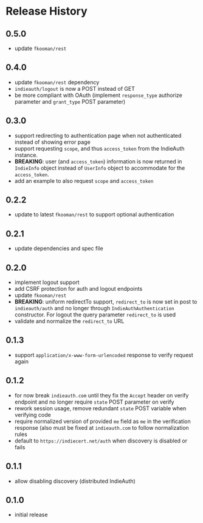 # Release History

## 0.5.0
- update `fkooman/rest`

## 0.4.0
- update `fkooman/rest` dependency
- `indieauth/logout` is now a POST instead of GET
- be more compliant with OAuth (implement `response_type` authorize parameter
  and `grant_type` POST parameter)

## 0.3.0
- support redirecting to authentication page when not authenticated instead 
  of showing error page
- support requesting `scope`, and thus `access_token` from the IndieAuth 
  instance.
- **BREAKING**: user (and `access_token`) information is now returned in 
  `IndieInfo` object instead of `UserInfo` object to accommodate for the 
  `access_token`.
- add an example to also request `scope` and `access_token`

## 0.2.2
- update to latest `fkooman/rest` to support optional authentication

## 0.2.1
- update dependencies and spec file

## 0.2.0
- implement logout support
- add CSRF protection for auth and logout endpoints
- update `fkooman/rest`
- **BREAKING**: uniform redirectTo support, `redirect_to` is now set in post to 
  `indieauth/auth` and no longer through `IndieAuthAuthentication` constructor. 
  For logout the query parameter `redirect_to` is used
- validate and normalize the `redirect_to` URL

## 0.1.3
- support `application/x-www-form-urlencoded` response to verify request again

## 0.1.2
- for now break `indieauth.com` until they fix the `Accept` header on verify 
  endpoint and no longer require `state` POST parameter on verify
- rework session usage, remove redundant `state` POST variable when verifying
  code
- require normalized version of provided `me` field as `me` in the verification
  response (also must be fixed at `indieauth.com` to follow normalization 
  rules
- default to `https://indiecert.net/auth` when discovery is disabled or 
  fails

## 0.1.1
- allow disabling discovery (distributed IndieAuth)

## 0.1.0 
- initial release
